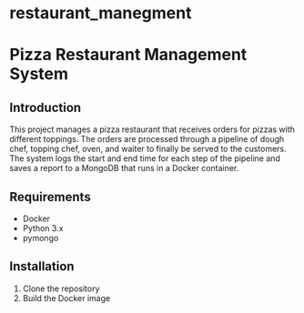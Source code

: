 # restaurant_manegment
# Pizza Restaurant Management System

## Introduction
This project manages a pizza restaurant that receives orders for pizzas with different toppings. The orders are processed through a pipeline of dough chef, topping chef, oven, and waiter to finally be served to the customers. The system logs the start and end time for each step of the pipeline and saves a report to a MongoDB that runs in a Docker container.

## Requirements
- Docker
- Python 3.x
- pymongo

## Installation
1. Clone the repository
2. Build the Docker image
